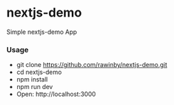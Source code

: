 # nextjs-demo
Simple nextjs-demo App

### Usage

- git clone https://github.com/rawinby/nextjs-demo.git
- cd nextjs-demo
- npm install
- npm run dev
- Open: http://localhost:3000
